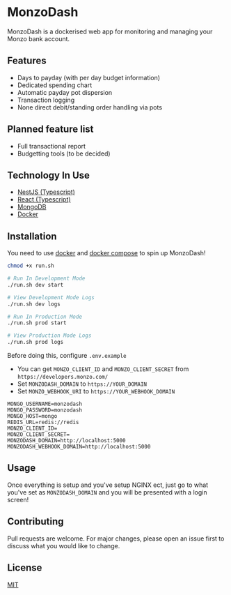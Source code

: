 # MonzoDash

MonzoDash is a dockerised web app for monitoring and managing your Monzo bank account.

## Features

- Days to payday (with per day budget information)
- Dedicated spending chart
- Automatic payday pot dispersion
- Transaction logging
- None direct debit/standing order handling via pots

## Planned feature list

- Full transactional report
- Budgetting tools (to be decided)

## Technology In Use

- [NestJS (Typescript)](https://docs.nestjs.com/)
- [React (Typescript)](https://reactjs.org/)
- [MongoDB](https://www.mongodb.com/)
- [Docker](https://www.docker.com/)

## Installation

You need to use [docker](https://docs.docker.com/get-started/) and [docker compose](https://docs.docker.com/compose/) to spin up MonzoDash!

```bash
chmod +x run.sh

# Run In Development Mode
./run.sh dev start

# View Development Mode Logs
./run.sh dev logs

# Run In Production Mode
./run.sh prod start

# View Production Mode Logs
./run.sh prod logs
```

Before doing this, configure `.env.example`

- You can get `MONZO_CLIENT_ID` and `MONZO_CLIENT_SECRET` from `https://developers.monzo.com/`
- Set `MONZODASH_DOMAIN` to `https://YOUR_DOMAIN`
- Set `MONZO_WEBHOOK_URI` to `https://YOUR_WEBHOOK_DOMAIN`

```
MONGO_USERNAME=monzodash
MONGO_PASSWORD=monzodash
MONGO_HOST=mongo
REDIS_URL=redis://redis
MONZO_CLIENT_ID=
MONZO_CLIENT_SECRET=
MONZODASH_DOMAIN=http://localhost:5000
MONZODASH_WEBHOOK_DOMAIN=http://localhost:5000
```

## Usage

Once everything is setup and you've setup NGINX ect, just go to what you've set as `MONZODASH_DOMAIN` and you will be presented with a login screen!

## Contributing

Pull requests are welcome. For major changes, please open an issue first to discuss what you would like to change.

## License

[MIT](https://choosealicense.com/licenses/mit/)

